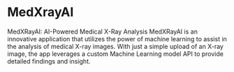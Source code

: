 # MedXrayAI
MedXRayAI: AI-Powered Medical X-Ray Analysis  MedXRayAI is an innovative application that utilizes the power of machine learning to assist in the analysis of medical X-ray images. With just a simple upload of an X-ray image, the app leverages a custom Machine Learning model API to provide detailed findings and insight.
